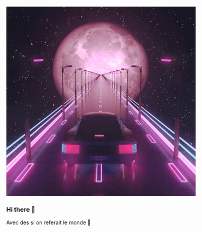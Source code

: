 ![Cover](https://github.com/4foiscam/4foiscam/blob/master/img/wall.gif)

### Hi there 👋

Avec des si on referait le monde 🐺

<!--
- 🔭 I’m currently working on ...
- 🌱 I’m currently learning ...
- 👯 I’m looking to collaborate on ...
- 🤔 I’m looking for help with ...
- 💬 Ask me about ...
- 📫 How to reach me: ...
- ⚡ Fun fact: ...
-->
